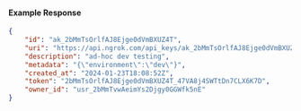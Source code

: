 <!-- Code generated for API Clients. DO NOT EDIT. -->

#### Example Response

```json
{
	"id": "ak_2bMmTsOrlfAJ8Ejge0dVmBXUZ4T",
	"uri": "https://api.ngrok.com/api_keys/ak_2bMmTsOrlfAJ8Ejge0dVmBXUZ4T",
	"description": "ad-hoc dev testing",
	"metadata": "{\"environment\":\"dev\"}",
	"created_at": "2024-01-23T18:08:52Z",
	"token": "2bMmTsOrlfAJ8Ejge0dVmBXUZ4T_47VA8j4SWTtDn7CLX6K7D",
	"owner_id": "usr_2bMmTvwAeimYs2Djgy0GGWfk5nE"
}
```
